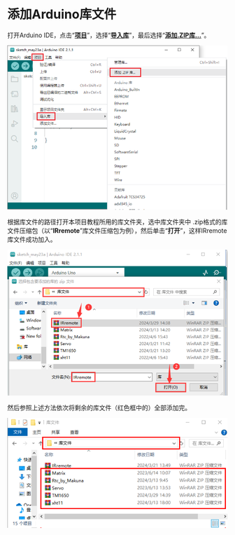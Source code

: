 # 添加Arduino库文件

打开Arduino IDE，点击“**<u>项目</u>**”，选择“**<u>导入库</u>**”，最后选择“**<u>添加.ZIP库...</u>**”。

![](media/ade5b552354af658ebaed236a6487771.png)

根据库文件的路径打开本项目教程所用的库文件夹，选中库文件夹中 .zip格式的库文件压缩包（以“**IRremote**”库文件压缩包为例），然后单击“**打开**”，这样IRremote库文件成功加入。

![Img](./media/1b744b40bda3374cf7634c711fb87ca2.png)


然后参照上述方法依次将剩余的库文件（红色框中的）全部添加完。

![Img](./media/6089e37721eead9fcd57ed868def6d38.png)